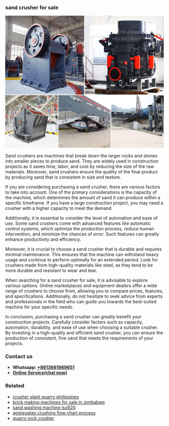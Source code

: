 <h3>sand crusher for sale</h3><img src='1706767157.jpg' alt=''><p>Sand crushers are machines that break down the larger rocks and stones into smaller pieces to produce sand. They are widely used in construction projects as it saves time, labor, and cost by reducing the size of the raw materials. Moreover, sand crushers ensure the quality of the final product by producing sand that is consistent in size and texture.</p><p>If you are considering purchasing a sand crusher, there are various factors to take into account. One of the primary considerations is the capacity of the machine, which determines the amount of sand it can produce within a specific timeframe. If you have a large construction project, you may need a crusher with a higher capacity to meet the demand.</p><p>Additionally, it is essential to consider the level of automation and ease of use. Some sand crushers come with advanced features like automatic control systems, which optimize the production process, reduce human intervention, and minimize the chances of error. Such features can greatly enhance productivity and efficiency.</p><p>Moreover, it is crucial to choose a sand crusher that is durable and requires minimal maintenance. This ensures that the machine can withstand heavy usage and continue to perform optimally for an extended period. Look for crushers made from high-quality materials like steel, as they tend to be more durable and resistant to wear and tear.</p><p>When searching for a sand crusher for sale, it is advisable to explore various options. Online marketplaces and equipment dealers offer a wide range of crushers to choose from, allowing you to compare prices, features, and specifications. Additionally, do not hesitate to seek advice from experts and professionals in the field who can guide you towards the best-suited machine for your specific needs.</p><p>In conclusion, purchasing a sand crusher can greatly benefit your construction projects. Carefully consider factors such as capacity, automation, durability, and ease of use when choosing a suitable crusher. By investing in a high-quality and efficient sand crusher, you can ensure the production of consistent, fine sand that meets the requirements of your projects.</p><h3>Contact us</h3><ul><li><strong>Whatsapp:&nbsp;<a href="https://wa.me/8613661969651">+8613661969651</a></strong></li><li><a href="https://swt.shibang-china.com/?git&amp;zhl&amp;sand crusher for sale"><strong>Online Service(chat now)</strong></a></li></ul><h3>Related</h3><ul><li><a href='crusher plant quarry philippines.md'>crusher plant quarry philippines</a></li><li><a href='brick making machines for sale in zimbabwe.md'>brick making machines for sale in zimbabwe</a></li><li><a href='sand washing machine lsx920.md'>sand washing machine lsx920</a></li><li><a href='aggregates crushing flow chart process.md'>aggregates crushing flow chart process</a></li><li><a href='quarry rock crusher.md'>quarry rock crusher</a></li></ul>